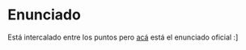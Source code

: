 # Enunciado

Está intercalado entre los puntos pero [acá](https://docs.google.com/document/d/1a8RMmT8wsOAsPunOmL_Rgdg-eSBBoB2VJ_AqexdzcgY) está el enunciado oficial :]
